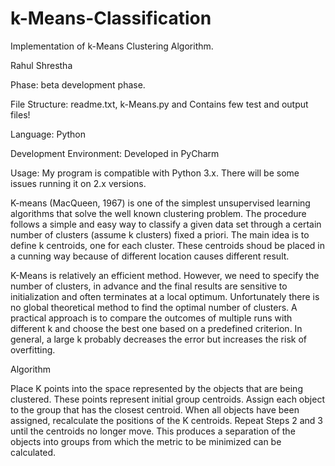 # k-Means-Classification
Implementation of k-Means Clustering Algorithm. 

Rahul Shrestha

Phase: beta development phase. 

File Structure: readme.txt, k-Means.py and Contains few test and output files!

Language: Python

Development Environment: Developed in PyCharm

Usage: My program is compatible with Python 3.x. There will be some issues running it on 2.x versions.

K-means (MacQueen, 1967) is one of the simplest unsupervised learning algorithms that solve the well known clustering problem. 
The procedure follows a simple and easy way to classify a given data set through a certain number of clusters (assume k clusters) 
fixed a priori. The main idea is to define k centroids, one for each cluster. These centroids shoud be placed in a cunning way because of
different location causes different result.

K-Means is relatively an efficient method. However, we need to specify the number of clusters, in advance and the final results are sensitive to initialization and often terminates at a local optimum. Unfortunately there is no global theoretical method to find the optimal number of clusters. A practical approach is to compare the outcomes of multiple runs with different k and choose the best one based on a predefined criterion. In general, a large k probably decreases the error but increases the risk of overfitting.

Algorithm

Place K points into the space represented by the objects that are being clustered. These points represent initial group centroids.
Assign each object to the group that has the closest centroid.
When all objects have been assigned, recalculate the positions of the K centroids.
Repeat Steps 2 and 3 until the centroids no longer move. This produces a separation of the objects into groups from which the metric to be minimized can be calculated.

